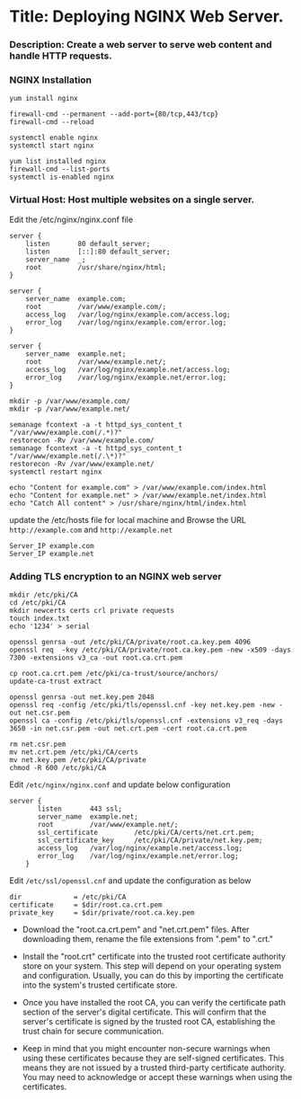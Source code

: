 # Title: Deploying NGINX Web Server.

### Description: Create a web server to serve web content and handle HTTP requests.


### NGINX Installation
```
yum install nginx
```
```
firewall-cmd --permanent --add-port={80/tcp,443/tcp}
firewall-cmd --reload
```
```
systemctl enable nginx
systemctl start nginx

```
```
yum list installed nginx
firewall-cmd --list-ports
systemctl is-enabled nginx
```

### Virtual Host: Host multiple websites on a single server. 

Edit the /etc/nginx/nginx.conf file
```
server {
    listen       80 default_server;
    listen       [::]:80 default_server;
    server_name  _;
    root         /usr/share/nginx/html;
}

server {
    server_name  example.com;
    root         /var/www/example.com/;
    access_log   /var/log/nginx/example.com/access.log;
    error_log    /var/log/nginx/example.com/error.log;
}

server {
    server_name  example.net;
    root         /var/www/example.net/;
    access_log   /var/log/nginx/example.net/access.log;
    error_log    /var/log/nginx/example.net/error.log;
}
```
```
mkdir -p /var/www/example.com/
mkdir -p /var/www/example.net/
```
```
semanage fcontext -a -t httpd_sys_content_t "/var/www/example.com(/.*)?"
restorecon -Rv /var/www/example.com/
semanage fcontext -a -t httpd_sys_content_t "/var/www/example.net(/.\*)?"
restorecon -Rv /var/www/example.net/
systemctl restart nginx
```
```
echo "Content for example.com" > /var/www/example.com/index.html
echo "Content for example.net" > /var/www/example.net/index.html
echo "Catch All content" > /usr/share/nginx/html/index.html
```

update the /etc/hosts file for local machine and Browse the URL `http://example.com` and `http://example.net`
```
Server_IP example.com
Server_IP example.net
```

### Adding TLS encryption to an NGINX web server

```
mkdir /etc/pki/CA
cd /etc/pki/CA 
mkdir newcerts certs crl private requests
touch index.txt
echo '1234' > serial
```
```
openssl genrsa -out /etc/pki/CA/private/root.ca.key.pem 4096
openssl req  -key /etc/pki/CA/private/root.ca.key.pem -new -x509 -days 7300 -extensions v3_ca -out root.ca.crt.pem
```
```
cp root.ca.crt.pem /etc/pki/ca-trust/source/anchors/
update-ca-trust extract
```
```
openssl genrsa -out net.key.pem 2048
openssl req -config /etc/pki/tls/openssl.cnf -key net.key.pem -new -out net.csr.pem
openssl ca -config /etc/pki/tls/openssl.cnf -extensions v3_req -days 3650 -in net.csr.pem -out net.crt.pem -cert root.ca.crt.pem
```
```
rm net.csr.pem
mv net.crt.pem /etc/pki/CA/certs
mv net.key.pem /etc/pki/CA/private
chmod -R 600 /etc/pki/CA
```

Edit `/etc/nginx/nginx.conf` and update below configuration
 ```
 server {
        listen       443 ssl;
        server_name  example.net;
        root         /var/www/example.net/;
        ssl_certificate         /etc/pki/CA/certs/net.crt.pem;
        ssl_certificate_key     /etc/pki/CA/private/net.key.pem;
        access_log   /var/log/nginx/example.net/access.log;
        error_log    /var/log/nginx/example.net/error.log;
     }
```

Edit `/etc/ssl/openssl.cnf` and update the configuration as below
```
dir             = /etc/pki/CA
certificate     = $dir/root.ca.crt.pem
private_key     = $dir/private/root.ca.key.pem
```

- Download the "root.ca.crt.pem" and "net.crt.pem" files. After downloading them, rename the file extensions from ".pem" to ".crt."

- Install the "root.crt" certificate into the trusted root certificate authority store on your system. This step will depend on your operating system and configuration. Usually, you can do this by importing the certificate into the system's trusted certificate store.

- Once you have installed the root CA, you can verify the certificate path section of the server's digital certificate. This will confirm that the server's certificate is signed by the trusted root CA, establishing the trust chain for secure communication.

- Keep in mind that you might encounter non-secure warnings when using these certificates because they are self-signed certificates. This means they are not issued by a trusted third-party certificate authority. You may need to acknowledge or accept these warnings when using the certificates.

